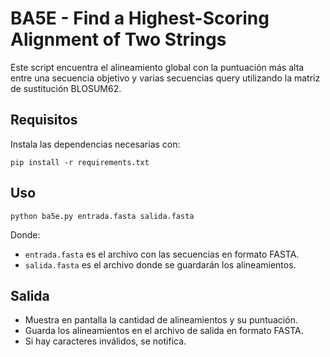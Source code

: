 # BA5E - Find a Highest-Scoring Alignment of Two Strings

Este script encuentra el alineamiento global con la puntuación más alta entre una secuencia objetivo y varias secuencias query utilizando la matriz de sustitución BLOSUM62.

## Requisitos
Instala las dependencias necesarias con:
```
pip install -r requirements.txt
```
## Uso
```
python ba5e.py entrada.fasta salida.fasta
```
Donde:
- `entrada.fasta` es el archivo con las secuencias en formato FASTA.
- `salida.fasta` es el archivo donde se guardarán los alineamientos.

## Salida
- Muestra en pantalla la cantidad de alineamientos y su puntuación.
- Guarda los alineamientos en el archivo de salida en formato FASTA.
- Si hay caracteres inválidos, se notifica.
